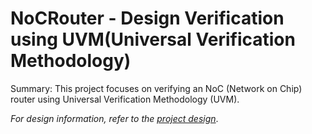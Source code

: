# NoCRouter - Design Verification using UVM(Universal Verification Methodology)
Summary:
This project focuses on verifying an NoC (Network on Chip) router using Universal Verification Methodology (UVM).

*For design information, refer to the [project design](https://github.com/agalimberti/NoCRouter)*.
